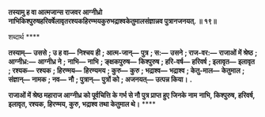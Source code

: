**तस्यामु ह वा आत्मजान्स राजवर आग्नीध्रो** **नाभिकिश्पुरुषहरिवर्षेलावृतरश्यकहिरण्मयकुरुभद्राश्वकेतुमालसंज्ञान्नव पुत्रानजनयत्. ॥ १९॥** 

शब्दार्थ **** 

**तस्याम्—** **उससे** **; उ ह वा—** **निश्चय ही** **; आत्म-जान्—** **पुत्र** **; स:—** **उसने** **; राज-वर:—** **राजाओं में श्रेष्ठ** **; आग्नीध्र:—** **आग्नीध्र ने** **;** **नाभि—** **नाभि** **; ङ्क्षकपुरुष—** **किश्पुरुष** **; हरि-वर्ष—** **हरिवर्ष** **; इलावृत—** **इलावृत** **; रश्यक—** **रश्यक** **; हिरण्मय—** **हिरण्यमय** **; कुरु—** **कुरु** **; भद्राश्व—** **भद्राश्व** **; केतु-माल—** **केतुमाल** **; संज्ञान्—** **नामक** **; नव—** **नौ** **; पुत्रान्—** **पुत्रों को** **; अजनयत्—** **उत्पन्न किया।** **.** 

**राजाओं में श्रेष्ठ महाराज आग्नीध्र को पूर्वचित्ति के गर्भ से नौ पुत्र प्राप्त हुए जिनके नाम** **नाभि, किश्पुरुष, हरिवर्ष, इलावृत, रश्यक, हिरण्मय, कुरु, भद्राश्व तथा केतुमाल थे।** **** 